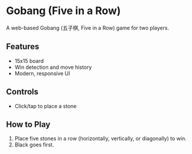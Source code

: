 # Gobang (Five in a Row)

A web-based Gobang (五子棋, Five in a Row) game for two players.

## Features
- 15x15 board
- Win detection and move history
- Modern, responsive UI

## Controls
- Click/tap to place a stone

## How to Play
1. Place five stones in a row (horizontally, vertically, or diagonally) to win.
2. Black goes first.
